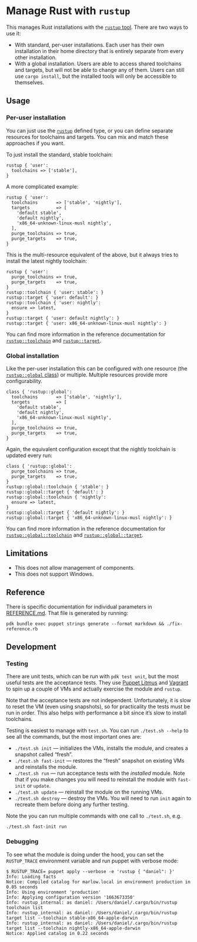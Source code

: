 # Manage Rust with `rustup`

This manages Rust installations with the [`rustup` tool][]. There are two ways
to use it:

  * With standard, per-user installations. Each user has their own installation
    in their home directory that is entirely separate from every other
    installation.
  * With a global installation. Users are able to access shared toolchains and
    targets, but will not be able to change any of them. Users can still use
    `cargo install`, but the installed tools will only be accessible to
    themselves.

## Usage

### Per-user installation

You can just use the [`rustup`][] defined type, or you can define
separate resources for toolchains and targets. You can mix and match these
approaches if you want.

To just install the standard, stable toolchain:

~~~ puppet
rustup { 'user':
  toolchains => ['stable'],
}
~~~

A more complicated example:

~~~ puppet
rustup { 'user':
  toolchains       => ['stable', 'nightly'],
  targets          => [
    'default stable',
    'default nightly',
    'x86_64-unknown-linux-musl nightly',
  ],
  purge_toolchains => true,
  purge_targets    => true,
}
~~~

This is the multi-resource equivalent of the above, but it always tries to
install the latest nightly toolchain:

~~~ puppet
rustup { 'user':
  purge_toolchains => true,
  purge_targets    => true,
}
rustup::toolchain { 'user: stable': }
rustup::target { 'user: default': }
rustup::toolchain { 'user: nightly':
  ensure => latest,
}
rustup::target { 'user: default nightly': }
rustup::target { 'user: x86_64-unknown-linux-musl nightly': }
~~~

You can find more information in the reference documentation for
[`rustup::toolchain`][] and [`rustup::target`][].

### Global installation

Like the per-user installation this can be configured with one resource (the
[`rustup::global` class][`rustup::global`]) or multiple. Multiple resources
provide more configurability.

~~~ puppet
class { 'rustup::global':
  toolchains       => ['stable', 'nightly'],
  targets          => [
    'default stable',
    'default nightly',
    'x86_64-unknown-linux-musl nightly',
  ],
  purge_toolchains => true,
  purge_targets    => true,
}
~~~

Again, the equivalent configuration except that the nightly toolchain is updated
every run:

~~~ puppet
class { 'rustup::global':
  purge_toolchains => true,
  purge_targets    => true,
}
rustup::global::toolchain { 'stable': }
rustup::global::target { 'default': }
rustup::global::toolchain { 'nightly':
  ensure => latest,
}
rustup::global::target { 'default nightly': }
rustup::global::target { 'x86_64-unknown-linux-musl nightly': }
~~~

You can find more information in the reference documentation for
[`rustup::global::toolchain`][] and [`rustup::global::target`][].

## Limitations

  * This does not allow management of components.
  * This does not support Windows.

## Reference

There is specific documentation for individual parameters in
[REFERENCE.md][]. That file is generated by running:

~~~
pdk bundle exec puppet strings generate --format markdown && ./fix-reference.rb
~~~

## Development

### Testing

There are unit tests, which can be run with `pdk test unit`, but the most useful
tests are the acceptance tests. They use [Puppet Litmus][] and [Vagrant][] to
spin up a couple of VMs and actually exercise the module and `rustup`.

Note that the acceptance tests are not independent. Unfortunately, it is slow
to reset the VM (even using snapshots), so for practicality the tests must be
run in order. This also helps with performance a bit since it’s slow to install
toolchains.

Testing is easiest to manage with `test.sh`. You can run `./test.sh --help` to
see all the commands, but the most important ones are:

  * `./test.sh init` — initializes the VMs, installs the module, and creates
    a snapshot called “fresh”.
  * `./test.sh fast-init` — restores the “fresh” snapshot on existing VMs and
    reinstalls the module.
  * `./test.sh run` — run acceptance tests with the _installed_ module. Note
    that if you make changes you will need to reinstall the module with
    `fast-init` or `update`.
  * `./test.sh update` — reinstall the module on the running VMs.
  * `./test.sh destroy` — destroy the VMs. You will need to run `init` again to
    recreate them before doing any further testing.

Note the you can run multiple commands with one call to `./test.sh`, e.g.

```
./test.sh fast-init run
```

[Puppet Litmus]: https://github.com/puppetlabs/puppet_litmus
[Vagrant]: https://www.vagrantup.com

### Debugging

To see what the module is doing under the hood, you can set the `RUSTUP_TRACE`
environment variable and run puppet with verbose mode:

~~~
$ RUSTUP_TRACE= puppet apply --verbose -e 'rustup { "daniel": }'
Info: Loading facts
Notice: Compiled catalog for marlow.local in environment production in 0.05 seconds
Info: Using environment 'production'
Info: Applying configuration version '1663673350'
Info: rustup_internal: as daniel: /Users/daniel/.cargo/bin/rustup toolchain list
Info: rustup_internal: as daniel: /Users/daniel/.cargo/bin/rustup target list --toolchain stable-x86_64-apple-darwin
Info: rustup_internal: as daniel: /Users/daniel/.cargo/bin/rustup target list --toolchain nightly-x86_64-apple-darwin
Notice: Applied catalog in 0.22 seconds
~~~


[`rustup` tool]: https://rust-lang.github.io/rustup/
[REFERENCE.md]: REFERENCE.md
[`rustup`]: REFERENCE.md#rustup
[`rustup::toolchain`]: REFERENCE.md#rustup--toolchain
[`rustup::target`]: REFERENCE.md#rustup--target
[`rustup::global`]: REFERENCE.md#rustup--global
[`rustup::global::toolchain`]: REFERENCE.md#rustup--global--toolchain
[`rustup::global::target`]: REFERENCE.md#rustup--global--target
